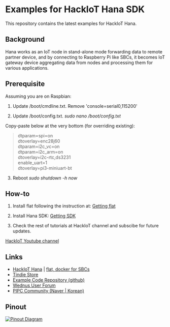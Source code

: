 Examples for HackIoT Hana SDK
=============================
This repository contains the latest examples for HackIoT Hana.

Background
----------
Hana works as an IoT node in stand-alone mode forwarding data to remote partner device, and by connecting to Raspberry Pi like SBCs, it becomes IoT gateway device aggregating data from nodes and processing them for various applications.

Prerequisite
------
Assuming you are on Raspbian:

1. Update /boot/cmdline.txt.
Remove 'console=serial0,115200'

2. Update /boot/config.txt. *sudo nano /boot/config.txt*

Copy-paste below at the very bottom (for overriding existing):
>dtparam=spi=on<br>
dtoverlay=enc28j60<br>
dtparam=i2c_vc=on<br>
dtparam=i2c_arm=on<br>
dtoverlay=i2c-rtc,ds3231<br>
enable_uart=1<br>
dtoverlay=pi3-miniuart-bt

3. Reboot *sudo shutdown -h now*




How-to
------
1. Install flat following the instruction at: [Getting flat](http://flat.wednus.com/getting_flat)

2. Install Hana SDK: [Getting SDK](https://youtu.be/gMTeAAD0RU8?t=66)

3. Check the rest of tutorials at HackIoT channel and subscibe for future updates.

[HackIoT Youtube channel](https://www.youtube.com/watch?v=gMTeAAD0RU8&list=PLZUCEVEg3M0zYlqqQph_oWH438ZeypqRk)


Links
---------
- [HackIoT Hana](http://flat.wednus.com/built-for-flat) | [flat, docker for SBCs](http://flat.wednus.com)
- [Tindie Store](https://www.tindie.com/products/sundew/hackiot-hana/)
- [Example Code Repository (github)](https://github.com/wednus/hana)
- [Wednus User Forum](https://groups.google.com/d/forum/goflat)
- [PIPC Community (Naver | Korean)](http://cafe.naver.com/pipc)



Pinout
------
[![Pinout Diagram](http://flat.wednus.com/_/rsrc/1549090245745/built-for-flat/hana/HackIoT%20Hana%20-%20Pinout%20Diagram.png)](http://flat.wednus.com/built-for-flat/hana)
